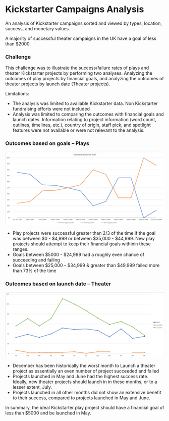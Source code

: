 # Kickstarter Campaigns Analysis
An analysis of Kickstarter campaigns sorted and viewed by types, location, success, and monetary values.

A majority of successful theater campaigns in the UK have a goal of less than $2000.

### Challenge
This challenge was to illustrate the success/failure rates of plays and theater Kickstarter projects by performing two analyses. Analyzing the outcomes of play projects by financial goals, and analyzing the outcomes of theater projects by launch date (Theater projects).

Limitations: 
- The analysis was limited to available Kickstarter data. Non Kickstarter fundraising efforts were not included
- Analysis was limited to comparing the outcomes with financial goals and launch dates. Information relating to project information (word count, outlines, timelines, etc.), country of origin, staff pick, and spotlight features were not available or were not relevant to the analysis.

### Outcomes based on goals – Plays
![Goals Chart](Outcome_Goals_Chart.png)

- Play projects were successful greater than 2/3 of the time if the goal was between $0 - $4,999 or between $35,000 - $44,999. New play projects should attempt to keep their financial goals withinin these ranges.
- Goals between $5000 - $24,999 had a roughly even chance of succeeding and failing
- Goals between $25,000 – $34,999 & greater than $49,999 failed more than 73% of the time

### Outcomes based on launch date – Theater
![Launch Date Chart](Outcome_LaunchDate_Chart.png)

- December has been historically the worst month to Launch a theater project as essentially an even number of project succeeded and failed
- Projects launched in May and June had the highest success rate. Ideally, new theater projects should launch in in these months, or to a lesser extent, July.
- Projects launched in all other months did not show an extensive benefit to their success, compared to projects launched in May and June.

In summary, the ideal Kickstarter play project should have a financial goal of less than $5000 and be launched in May.
